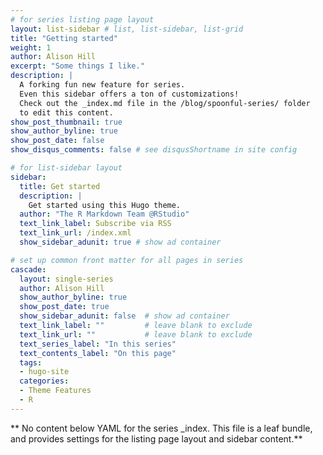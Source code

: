 ```yaml
---
# for series listing page layout
layout: list-sidebar # list, list-sidebar, list-grid
title: "Getting started"
weight: 1
author: Alison Hill
excerpt: "Some things I like."
description: |
  A forking fun new feature for series. 
  Even this sidebar offers a ton of customizations!
  Check out the _index.md file in the /blog/spoonful-series/ folder 
  to edit this content.
show_post_thumbnail: true
show_author_byline: true
show_post_date: false
show_disqus_comments: false # see disqusShortname in site config

# for list-sidebar layout
sidebar: 
  title: Get started
  description: |
    Get started using this Hugo theme.
  author: "The R Markdown Team @RStudio"
  text_link_label: Subscribe via RSS
  text_link_url: /index.xml
  show_sidebar_adunit: true # show ad container

# set up common front matter for all pages in series
cascade:
  layout: single-series
  author: Alison Hill        
  show_author_byline: true
  show_post_date: true
  show_sidebar_adunit: false  # show ad container
  text_link_label: ""         # leave blank to exclude
  text_link_url: ""           # leave blank to exclude
  text_series_label: "In this series" 
  text_contents_label: "On this page" 
  tags:
  - hugo-site
  categories:
  - Theme Features
  - R
---
```


** No content below YAML for the series _index. This file is a leaf bundle, and provides settings for the listing page layout and sidebar content.**